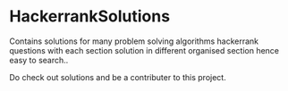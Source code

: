 # HackerrankSolutions

Contains solutions for many problem solving algorithms hackerrank questions with each section solution in different organised section hence easy to search..

Do check out solutions and be a contributer to this project.
